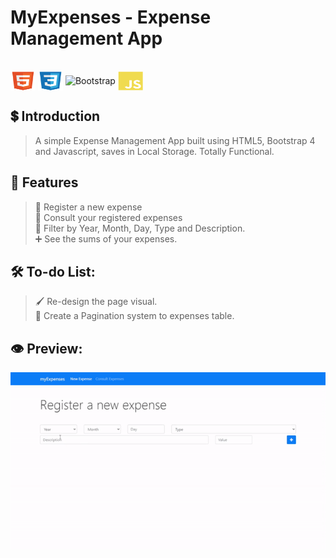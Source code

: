 # MyExpenses - Expense Management App
<div style="display: inline_block"><br>
  
  <img align="center" alt="HTML" height="30" width="40" src="https://raw.githubusercontent.com/devicons/devicon/master/icons/html5/html5-original.svg">
  <img align="center" alt="CSS" height="30" width="40" src="https://raw.githubusercontent.com/devicons/devicon/master/icons/css3/css3-original.svg">
  <img align="center" alt="Bootstrap" height="30" width="40" src="https://cdn.jsdelivr.net/gh/devicons/devicon/icons/bootstrap/bootstrap-plain-wordmark.svg">
  <img align="center" alt="Javascript" height="30" width="40" src="https://raw.githubusercontent.com/devicons/devicon/master/icons/javascript/javascript-plain.svg">
</div>

## 💲 Introduction

> A simple Expense Management App built using HTML5, Bootstrap 4 and Javascript, saves in Local Storage. Totally Functional.


## 🔎 Features

> 💸 Register a new expense<br>👀 Consult your registered expenses<br>🧭 Filter by Year, Month, Day, Type and Description.<br>➕ See the sums of your expenses.

## 🛠 To-do List:

> 🖌 Re-design the page visual.<br>
> 📃 Create a Pagination system to expenses table.

## 👁️ Preview:

![](expenseapp-gif.gif)

